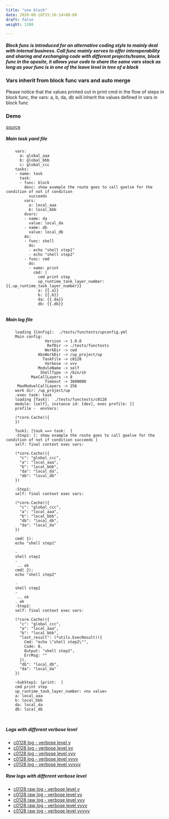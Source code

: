 ```yaml
---
title: "use block"
date: 2020-08-18T15:16:14+88:00
draft: false
weight: 1380

---
```


##### Block func is introduced for an alternative coding style to mainly deal with internal business. Call func mainly serves to offer interoperability and sharing and exchanging code with different projects/teams, block func in the oposite, it allows your code to share the same vars stack as long as your func is in one of the leave level in tree of a block


### Vars inherit from block func vars and auto merge


Please notice that the values printed out in print cmd in the flow of steps in block func, the vars: a, b, da, db will inherit the values defined in vars in block func











### Demo








[source](https://github.com/upcmd/up/blob/master/tests/functests/c0128.yml)

##### Main task yaml file
```
    vars:
      a: global_aaa
      b: global_bbb
      c: global_ccc
    tasks:
    - name: task
      task:
      - func: block
        desc: show example the route goes to call goelse for the condition of not if condition
          succeeds
        vars:
          a: local_aaa
          b: local_bbb
        dvars:
        - name: da
          value: local_da
        - name: db
          value: local_db
        do:
        - func: shell
          do:
          - echo "shell step1"
          - echo "shell step2"
        - func: cmd
          do:
          - name: print
            cmd: |
              cmd print step
              up_runtime_task_layer_number: {{.up_runtime_task_layer_number}}
              a: {{.a}}
              b: {{.b}}
              da: {{.da}}
              db: {{.db}}
    
```
##### Main log file
```
    loading [Config]:  ./tests/functests/upconfig.yml
    Main config:
                 Version -> 1.0.0
                  RefDir -> ./tests/functests
                 WorkDir -> cwd
              AbsWorkDir -> /up_project/up
                TaskFile -> c0128
                 Verbose -> vvv
              ModuleName -> self
               ShellType -> /bin/sh
           MaxCallLayers -> 8
                 Timeout -> 3600000
     MaxModuelCallLayers -> 256
    work dir: /up_project/up
    -exec task: task
    loading [Task]:  ./tests/functests/c0128
    module: [self], instance id: [dev], exec profile: []
    profile -  envVars:
    
    (*core.Cache)({
    })
    
    Task1: [task ==> task:  ]
    -Step1: [: show example the route goes to call goelse for the condition of not if condition succeeds ]
    self: final context exec vars:
    
    (*core.Cache)({
      "c": "global_ccc",
      "a": "local_aaa",
      "b": "local_bbb",
      "da": "local_da",
      "db": "local_db"
    })
    
    -Step1:
    self: final context exec vars:
    
    (*core.Cache)({
      "c": "global_ccc",
      "a": "local_aaa",
      "b": "local_bbb",
      "db": "local_db",
      "da": "local_da"
    })
    
    cmd( 1):
    echo "shell step1"
    
    -
    shell step1
    -
     .. ok
    cmd( 2):
    echo "shell step2"
    
    -
    shell step2
    -
     .. ok
    . ok
    -Step2:
    self: final context exec vars:
    
    (*core.Cache)({
      "c": "global_ccc",
      "a": "local_aaa",
      "b": "local_bbb",
      "last_result": (*utils.ExecResult)({
        Cmd: "echo \"shell step2\"",
        Code: 0,
        Output: "shell step2",
        ErrMsg: ""
      }),
      "db": "local_db",
      "da": "local_da"
    })
    
    ~SubStep1: [print:  ]
    cmd print step
    up_runtime_task_layer_number: <no value>
    a: local_aaa
    b: local_bbb
    da: local_da
    db: local_db
    
    
```


##### Logs with different verbose level
* [c0128 log - verbose level v](../../logs/c0128_v)
* [c0128 log - verbose level vv](../../logs/c0128_vv)
* [c0128 log - verbose level vvv](../../logs/c0128_vvvv)
* [c0128 log - verbose level vvvv](../../logs/c0128_vvvv)
* [c0128 log - verbose level vvvvv](../../logs/c0128_vvvvv)

##### Raw logs with different verbose level
* [c0128 raw log - verbose level v](../../reflogs/c0128_v.log)
* [c0128 raw log - verbose level vv](../../reflogs/c0128_vv.log)
* [c0128 raw log - verbose level vvv](../../reflogs/c0128_vvv.log)
* [c0128 raw log - verbose level vvvv](../../reflogs/c0128_vvvv.log)
* [c0128 raw log - verbose level vvvvv](../../reflogs/c0128_vvvvv.log)







